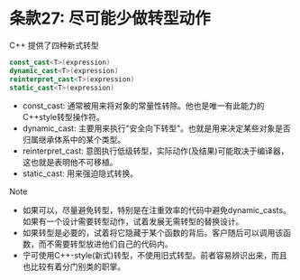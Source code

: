 # 条款27: 尽可能少做转型动作

C++ 提供了四种新式转型

```c++
const_cast<T>(expression)
dynamic_cast<T>(expression)
reinterpret_cast<T>(expression)
static_cast<T>(expression)
```

- const_cast: 通常被用来将对象的常量性转除。他也是唯一有此能力的C++style转型操作符。
- dynamic_cast: 主要用来执行"安全向下转型"。也就是用来决定某些对象是否归属继承体系中的某个类型。
- reinterpret_cast: 意图执行低级转型，实际动作(及结果)可能取决于编译器，这也就是表明他不可移植。
- static_cast: 用来强迫隐式转换。

> [!NOTE]
>
> - 如果可以，尽量避免转型，特别是在注重效率的代码中避免dynamic_casts。如果有一个设计需要转型动作，试着发展无需转型的替换设计。
> - 如果转型是必要的，试着将它隐藏于某个函数的背后。客户随后可以调用该函数，而不需要转型放进他们自己的代码内。
> - 宁可使用C++-style(新式)转型，不使用旧式转型。前者容易辨识出来，而且也比较有着分门别类的职掌。
